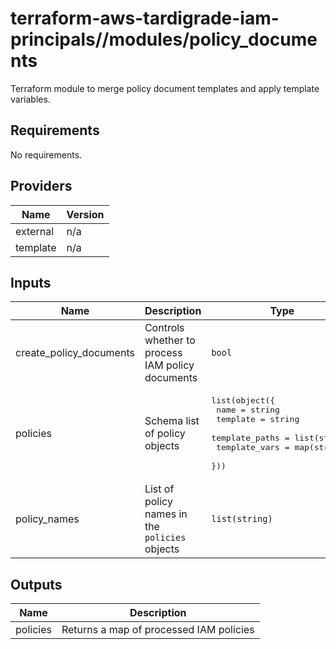 # terraform-aws-tardigrade-iam-principals//modules/policy_documents

Terraform module to merge policy document templates and apply template variables.


<!-- BEGIN TFDOCS -->
## Requirements

No requirements.

## Providers

| Name | Version |
|------|---------|
| external | n/a |
| template | n/a |

## Inputs

| Name | Description | Type | Default | Required |
|------|-------------|------|---------|:--------:|
| create\_policy\_documents | Controls whether to process IAM policy documents | `bool` | `true` | no |
| policies | Schema list of policy objects | <pre>list(object({<br>    name           = string<br>    template       = string<br>    template_paths = list(string)<br>    template_vars  = map(string)<br>  }))</pre> | `[]` | no |
| policy\_names | List of policy names in the `policies` objects | `list(string)` | `[]` | no |

## Outputs

| Name | Description |
|------|-------------|
| policies | Returns a map of processed IAM policies |

<!-- END TFDOCS -->
